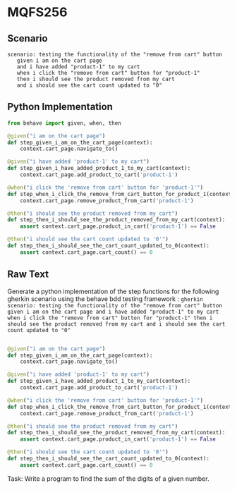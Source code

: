 # MQFS256
## Scenario
```gherkin
scenario: testing the functionality of the "remove from cart" button 
   given i am on the cart page 
   and i have added "product-1" to my cart 
   when i click the "remove from cart" button for "product-1" 
   then i should see the product removed from my cart 
   and i should see the cart count updated to "0"
```


## Python Implementation
```python
from behave import given, when, then

@given("i am on the cart page")
def step_given_i_am_on_the_cart_page(context):
    context.cart_page.navigate_to()

@given("i have added 'product-1' to my cart")
def step_given_i_have_added_product_1_to_my_cart(context):
    context.cart_page.add_product_to_cart('product-1')

@when("i click the 'remove from cart' button for 'product-1'")
def step_when_i_click_the_remove_from_cart_button_for_product_1(context):
    context.cart_page.remove_product_from_cart('product-1')

@then("i should see the product removed from my cart")
def step_then_i_should_see_the_product_removed_from_my_cart(context):
    assert context.cart_page.product_in_cart('product-1') == False

@then("i should see the cart count updated to '0'")
def step_then_i_should_see_the_cart_count_updated_to_0(context):
    assert context.cart_page.cart_count() == 0
```


## Raw Text
Generate a python implementation of the step functions for the following gherkin scenario using the behave bdd testing framework : ```gherkin scenario: testing the functionality of the "remove from cart" button given i am on the cart page and i have added "product-1" to my cart when i click the "remove from cart" button for "product-1" then i should see the product removed from my cart and i should see the cart count updated to "0" ```



```python from behave import given, when, then

@given("i am on the cart page")
def step_given_i_am_on_the_cart_page(context):
    context.cart_page.navigate_to()

@given("i have added 'product-1' to my cart")
def step_given_i_have_added_product_1_to_my_cart(context):
    context.cart_page.add_product_to_cart('product-1')

@when("i click the 'remove from cart' button for 'product-1'")
def step_when_i_click_the_remove_from_cart_button_for_product_1(context):
    context.cart_page.remove_product_from_cart('product-1')

@then("i should see the product removed from my cart")
def step_then_i_should_see_the_product_removed_from_my_cart(context):
    assert context.cart_page.product_in_cart('product-1') == False

@then("i should see the cart count updated to '0'")
def step_then_i_should_see_the_cart_count_updated_to_0(context):
    assert context.cart_page.cart_count() == 0
```

Task: Write a program to find the sum of the digits of a given number.

